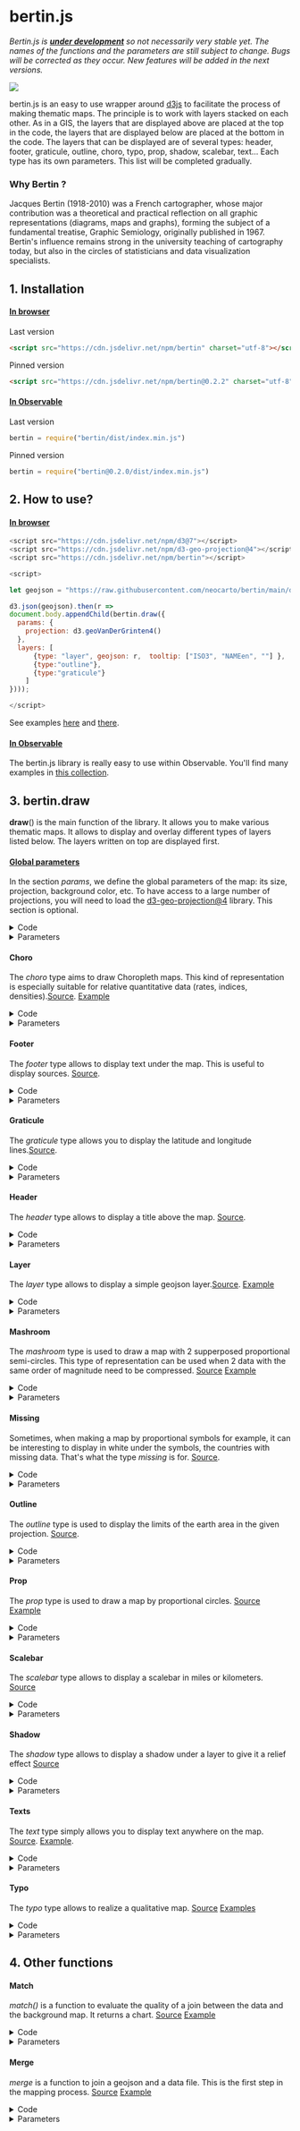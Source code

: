 # bertin.js

*Bertin.js is <ins>**under development**</ins> so not necessarily very stable yet. The names of the functions and the parameters are still subject to change. Bugs will be corrected as they occur. New features will be added in the next versions.*

![](./img/banner.png)

bertin.js is an easy to use wrapper around [d3js](https://github.com/d3/d3) to facilitate the process of making thematic maps. The principle is to work with layers stacked on each other. As in a GIS, the layers that are displayed above are placed at the top in the code, the layers that are displayed below are placed at the bottom in the code. The layers that can be displayed are of several types: header, footer, graticule, outline, choro, typo, prop, shadow, scalebar, text... Each type has its own parameters. This list will be completed gradually.

### Why Bertin ?

Jacques Bertin (1918-2010) was a French cartographer, whose major contribution was a theoretical and practical reflection on all graphic representations (diagrams, maps and graphs), forming the subject of a fundamental treatise, Graphic Semiology, originally published in 1967. Bertin's influence remains strong in the university teaching of cartography today, but also in the circles of statisticians and data visualization specialists.

## 1. Installation

#### <ins>In browser</ins>

Last version

```html
<script src="https://cdn.jsdelivr.net/npm/bertin" charset="utf-8"></script>
```

Pinned version

```html
<script src="https://cdn.jsdelivr.net/npm/bertin@0.2.2" charset="utf-8"></script>
```

#### <ins>In Observable</ins>

Last version

~~~js
bertin = require("bertin/dist/index.min.js")
~~~

Pinned version

~~~js
bertin = require("bertin@0.2.0/dist/index.min.js")
~~~

## 2. How to use?


#### <ins>In browser</ins>

~~~js
<script src="https://cdn.jsdelivr.net/npm/d3@7"></script>
<script src="https://cdn.jsdelivr.net/npm/d3-geo-projection@4"></script>
<script src="https://cdn.jsdelivr.net/npm/bertin"></script>

<script>

let geojson = "https://raw.githubusercontent.com/neocarto/bertin/main/data/world.geojson"

d3.json(geojson).then(r =>
document.body.appendChild(bertin.draw({
  params: {
    projection: d3.geoVanDerGrinten4()
  },
  layers: [
      {type: "layer", geojson: r,  tooltip: ["ISO3", "NAMEen", ""] },
      {type:"outline"},
      {type:"graticule"}
    ]
})));

</script>
~~~

See examples [here](https://neocarto.github.io/bertin/examples/layer.html) and [there](https://neocarto.github.io/bertin/examples/layer2.html).

#### <ins>In Observable</ins>

The bertin.js library is really easy to use within Observable. You'll find many examples in [this collection](https://observablehq.com/collection/@neocartocnrs/bertin).

## 3. bertin.draw

<b>draw</b>() is the main function of the library. It allows you to make various thematic maps. It allows to display and overlay different types of layers listed below. The layers written on top are displayed first.

#### <ins>Global parameters</ins>

In the section *params*, we define the global parameters of the map: its size, projection, background color, etc. To have access to a large number of projections, you will need to load the [d3-geo-projection@4](https://github.com/d3/d3-geo-projection) library. This section is optional.

<details><summary>Code</summary>

~~~js
bertin.draw({
  params: {
    projection: d3.geoBertin1953(),
    width: 750,
  },
  layers: [...]
})
~~~

</details>

<details><summary>Parameters</summary>

- <b>projection</b>: a function defining the map projection. Cf d3-geo-projection@4 (default: d3.geoPatterson())
- <b>width</b>: width of the map (default:1000);
- <b>extent</b>: a feature defing the extent e.g. a country (default: null)
- <b>margin</b>: margin around features to be displayed. This option can be usefull if the stroke is very heavy (default: 1)
- <b>background</b>: color of the background (default: "none")

</details>

#### Choro

The *choro* type aims to draw Choropleth maps. This kind of representation is especially suitable for relative quantitative data (rates, indices, densities).[Source](https://github.com/neocarto/bertin/blob/main/src/layer-choro.js). [Example](https://observablehq.com/d/26db505c71cc6606?collection=@neocartocnrs/bertin)

<details><summary>Code</summary>

~~~js
bertin.draw({
  layers: [{
    {
      type: "choro",
      geojson: countries,
      id_geojson: "ISO3_CODE",
      data: maddison,
      id_data: "countrycode",
      var_data: "gdpppc",
      method: "quantile",
      pal: "Blues"
    }]
})
~~~

</details>

<details><summary>Parameters</summary>

- <b>geojson</b>: a geojson (<ins>compulsory<ins>)
- <b>data</b>: a geojson (<ins>compulsory<ins>)
- <b>id_geojson</b>: a string corresponding to the identifier of the features in the properties (<ins>compulsory<ins>)
- <b>id_data</b>: a string corresponding to the identifier of the features (<ins>compulsory<ins>)
- <b>var_data</b>: a string corresponding to the targeted variable (<ins>compulsory<ins>)
- <b>pal</b>: a palette of categorical colors (default: "Blues") [See](https://observablehq.com/@d3/color-schemes)
- <b>nbreaks</b>: Number of classes (default:5)
- <b>breaks</b>: Class breaks (default:null)
- <b>colors</b>: An array of colors (default: null)
- <b>method</b>: A method of classification. Jenks, q6, quantiles, equal (default: quantiles)
- <b>col_missing</b>: Color for missing values (default "#f5f5f5")
- <b>stroke</b>: stroke color (default: "white")
- <b>strokewidth</b>: Stroke width (default: 0.5)
- <b>fillopacity</b>: Fill opacity (dafault: 1)
- <b>tooltip</b>: an array of 3 values defing what to display within the tooltip. The two first values indicates the name of a field in properties. the third value is a string to indicates the unit (default:"")

Parameters of the legend

- <b>leg_x</b>: position in x (if this value is not filled, the legend is not displayed)
- <b>leg_y</b>: position in y (if this value is not filled, the legend is not displayed)
- <b>leg_w</b>: width of the bof (default: 30)
- <b>leg_h</b>: height of the bof (default:20)
- <b>leg_text</b>: text of the box (default: "text of the box")
- <b>leg_fontsize</b>: text font size (default: 10)
- <b>leg_fill</b>: color of the box (same as the layer displayed)
- <b>leg_stroke</b>: stroke of the box (default: "black")
- <b>leg_strokewidth</b>: stroke-width (default: 0.5)
- <b>leg_fillopacity</b>: stroke opacity (same as the layer displayed)
- <b>leg_txtcol</b>: color of the texte (default: "#363636")
- <b>leg_round</b>: Number of digits (default: undefined)
</details>


#### Footer

The *footer* type allows to display text under the map. This is useful to display sources. [Source](https://github.com/neocarto/bertin/blob/main/src/footer.js).

<details><summary>Code</summary>

~~~js
bertin.draw({
  layers: [{
        type: "footer",
        text: "Source: Worldbank, 2021",
        fontsize: 10
  }]
})
~~~

</details>

<details><summary>Parameters</summary>

- <b>text</b>: text to be displayed (default:"")
- <b>anchor</b>: text anchor. start, middle, end (default:"end")
- <b>fontsize</b>: size of the text (default:15)
- <b>fill</b>: color of the text (default:"#9e9696")
- <b>background</b>: background color (default: "white")
- <b>backgroundopacity</b>: background opacity (default: 1)

</details>


#### Graticule

The *graticule* type allows you to display the latitude and longitude lines.[Source](https://github.com/neocarto/bertin/blob/main/src/graticule.js).

<details><summary>Code</summary>

~~~js
bertin.draw({
  layers: [{
        type: "graticule",
        fill: "#644580",
        step:[20,10]
  }]
})
~~~

</details>

<details><summary>Parameters</summary>

- <b>stroke</b>: stroke color (default:"white")
- <b>strokewidth</b>: stroke width (default:0.8)
- <b>strokeopacity</b>: stroke opacity (default:0.5)
- <b>strokedasharray</b>stroke-dasharray (default:2)
- <b>step</b>: gap between graticules. The value can be a number or an array of two values (default:[10, 10])

</details>

#### Header

The *header* type allows to display a title above the map. [Source](https://github.com/neocarto/bertin/blob/main/src/header.js).

<details><summary>Code</summary>

~~~js
bertin.draw({
  layers: [{
        type: "header",
        text: "Title of the map",
        fontsize: 40
  }]
})
~~~

</details>

<details><summary>Parameters</summary>

- <b>text</b>: text to be displayed (default:"")
- <b>anchor</b>: text anchor. start, middle, end (default:"middle")
- <b>fontsize</b>: size of the text (default:20)
- <b>fill</b>: color of the text (default:"#9e9696")
- <b>background</b>: background color (default: "white")
- <b>backgroundopacity</b>: background opacity (default: 1)

</details>

#### Layer

The *layer* type allows to display a simple geojson layer.[Source](https://github.com/neocarto/bertin/blob/main/src/layer-simple.js). [Example](https://observablehq.com/d/d59855d7cc99f6e5?collection=@neocartocnrs/bertin)

<details><summary>Code</summary>

~~~js
bertin.draw({
  layers: [
    {
      type: "layer",
      geojson: *a geojson here*,
      fill: "#e6acdf",
      tooltip: ["CNTR_ID", "CNTR_NAME", ""]
    }
  ]
})
~~~

</details>

<details><summary>Parameters</summary>

- <b>geojson</b>: a geojson (<ins>compulsory<ins>)
- <b>fill</b>: fill color (default: a random color)
- <b>stroke</b>: stroke color (default: "white")
- <b>strokewidth</b> stroke width (default:0.5)
- <b>fillopacity</b>: fill opacity (default:1)
- <b>tooltip</b> an array of 3 values defing what to display within the tooltip. The two first values indicates the name of a field in properties. the third value is a string to indicates the unit (default:"")

Parameters of the legend

- <b>leg_x</b>: position in x (if this value is not filled, the legend is not displayed)
- <b>leg_y</b>: position in y (if this value is not filled, the legend is not displayed)
- <b>leg_w</b>: width of the bof (default: 30)
- <b>leg_h</b>: height of the bof (default:20)
- <b>leg_title</b>: title of the legend (default; null)
- <b>leg_text</b>: text of the box (default: "text of the box")
- <b>leg_fontsize</b>: title legend font size (default: 14)
- <b>leg_fontsize2</b>: values font size (default: 10)
- <b>leg_fill</b>: color of the box (same as the layer displayed)
- <b>leg_stroke</b>: stroke of the box (default: "black")
- <b>leg_strokewidth</b>: stroke-width (default: 0.5)
- <b>leg_fillopacity</b>: stroke opacity (same as the layer displayed)
- <b>leg_txtcol</b>: color of the texte (default: "#363636")

</details>

#### Mashroom

The *mashroom* type is used to draw a map with 2 supperposed proportional semi-circles. This type of representation can be used when 2 data with the same order of magnitude need to be compressed. [Source](https://github.com/neocarto/bertin/blob/main/src/layer-mashroom.js) [Example](https://observablehq.com/d/3c51f698ba19546c?collection=@neocartocnrs/bertin)

<details><summary>Code</summary>

~~~js
  bertin.draw({
    layers: [
      {
        type: "mashroom",
        geojson: mygeojson,
        id_geojson: "ids",
        data: mydata,
        id_data: "ids",
        top_var: "gdp_pct",
        bottom_var: "pop_pct",
        bottom_tooltip: ["name", "pop", "(thousands inh.)"],
        top_tooltip: ["name", "gdp", "(million $)"]
      }
    ]
  })
~~~

</details>

<details><summary>Parameters</summary>

- <b>geojson</b>: a geojson (<ins>compulsory<ins>)
- <b>data</b>: a geoj (<ins>compulsory<ins>)
- <b>id_geojson</b>: a string corresponding to the identifier of the features in the properties (<ins>compulsory<ins>)
- <b>id_data</b>: a string corresponding to the identifier of the features (<ins>compulsory<ins>)
- <b>top_var</b>: a string corresponding to the targeted top variable (<ins>compulsory<ins>)
- <b>top_fill</b>: top fill color (default: "#d64f4f")
- <b>bottom_var</b>: a string corresponding to the targeted bottom variable (<ins>compulsory<ins>)
- <b>bottom_fill</b>: bottom fill color (default: "#4fabd6")
- <b>k</b>: size of the largest semi circle (defaul:50)
- <b>stroke</b>: stroke color (default: "white")
- <b>strokewidth</b>: stroke width (default: 0.5)
- <b>fillopacity</b>: fill opacity (default: 1)
- <b>top_tooltip</b>: an array of 3 values defing what to display within the tooltip. The two first values indicates the name of a field in properties. the third value is a string to indicates the unit (default:"")
- <b>bottom_tooltip</b>: an array of 3 values defing what to display within the tooltip. The two first values indicates the name of a field in properties. the third value is a string to indicates the unit (default:"")

Parameters of the legend

- <b>leg_x</b>: position in x (if this value is not filled, the legend is not displayed)
- <b>leg_y</b>: position in y (if this value is not filled, the legend is not displayed)
- <b>leg_fontsize</b>: title legend font size (default: 14)
- <b>leg_fontsize2</b>: values font size (default: 10)
- <b>leg_round</b>: number of digits after the decimal point (default: undefined)
- <b>leg_txtcol</b>: color of the texte (default: "#363636")
- <b>leg_title</b>: title of the legend (default "Title, year")
- <b>leg_stroke</b>: stroke of the circles (default: "black")
- <b>leg_top_txt</b> title for the top variable (default top_var)
- <b>leg_bottom_txt</b> title for the bottom variable (default bottom_var)
- <b>leg_top_fill</b> color of top semi circles (default same as top_fill)
- <b>leg_bottom_fill</b> color of bottom semi circles (default same as bottom_fill)
- <b>leg_strokewidth</b> stroke width of elements in the legend (default 0.8)

</details>


#### Missing

Sometimes, when making a map by proportional symbols for example, it can be interesting to display in white under the symbols, the countries with missing data. That's what the type *missing* is for. [Source](https://github.com/neocarto/bertin/blob/main/src/layer-missing.js).

<details><summary>Code</summary>

~~~js
bertin.draw({
  layers: [
    {
      type: "missing",
      geojson: countries,
      id_geojson: "ISO3_CODE",
      data: maddison,
      id_data: "countrycode",
      var_data: "pop"
  ]
})
~~~

</details>

<details><summary>Parameters</summary>

- <b>geojson</b>: a geojson (<ins>compulsory<ins>)
- <b>data</b>: a geoj (<ins>compulsory<ins>)
- <b>id_geojson</b>: a string corresponding to the identifier of the features in the properties (<ins>compulsory<ins>)
- <b>id_data</b>: a string corresponding to the identifier of the features (<ins>compulsory<ins>)
- <b>var_data</b>: a string corresponding to the targeted variable (<ins>compulsory<ins>)
- <b>fill</b>: fill color (default: "white")
- <b>stroke</b>: stroke color (default: "white")
- <b>strokewidth</b>: stroke width (default: 0.5)
- <b>fillopacity</b>: fill opacity (default: 1)

Parameters of the legend

- <b>leg_x</b>: position in x (if this value is not filled, the legend is not displayed)
- <b>leg_y</b>: position in y (if this value is not filled, the legend is not displayed)
- <b>leg_w</b>: width of the bof (default: 30)
- <b>leg_h</b>: height of the bof (default:20)
- <b>leg_text</b>: text of the box (default: "text of the box")
- leg_fontsize</b>: text font size (default: 10)
- <b>leg_fill</b>: color of the box (same as the layer displayed)
- <b>leg_stroke</b>: stroke of the box (default: "black")
- <b>leg_strokewidth</b>: stroke-width (default: 0.5)
- <b>leg_fillopacity</b>: stroke opacity (same as the layer displayed)
- <b>leg_txtcol</b>: color of the texte (default: "#363636")

</details>

#### Outline

The *outline* type is used to display the limits of the earth area in the given projection. [Source](https://github.com/neocarto/bertin/blob/main/src/outline.js).

<details><summary>Code</summary>

~~~js
bertin.draw({
  layers: [{
        type: "outline",
        fill: "#4269ad"
  }]
})
~~~

</details>

<details><summary>Parameters</summary>

- <b>fill</b>: fill color of the outline (default: "#add8f7")
- <b>stroke</b>: stroke color (default:"none")
- <b>strokewidth</b>: stroke width (default: 1)

</details>

#### Prop

The *prop* type is used to draw a map by proportional circles. [Source](https://github.com/neocarto/bertin/blob/main/src/layer-prop.js) [Example](https://observablehq.com/d/6648e042f25e7241?collection=@neocartocnrs/bertin)

<details><summary>Code</summary>

~~~js
  bertin.draw({
    layers: [
      {
        type: "prop",
        geojson: countries,
        id_geojson: "ISO3_CODE",
        data: maddison,
        id_data: "countrycode",
        var_data: "pop",
        k: 60,
        tooltip: ["country", "pop", "(inh.)"]
      }
    ]
  })
~~~

</details>

<details><summary>Parameters</summary>

- <b>geojson</b>: a geojson (<ins>compulsory<ins>)
- <b>data</b>: a geoj (<ins>compulsory<ins>)
- <b>id_geojson</b>: a string corresponding to the identifier of the features in the properties (<ins>compulsory<ins>)
- <b>id_data</b>: a string corresponding to the identifier of the features (<ins>compulsory<ins>)
- <b>var_data</b>: a string corresponding to the targeted variable (<ins>compulsory<ins>)
- <b>k</b>: size of the largest circle (defaul:50)
- <b>fill</b>: fill color (default: random color)
- <b>stroke</b>: stroke color (default: "white")
- <b>strokewidth</b>: stroke width (default: 0.5)
- <b>fillopacity</b>: fill opacity (default: 1)
- <b>tooltip</b> an array of 3 values defing what to display within the tooltip. The two first values indicates the name of a field in properties. the third value is a string to indicates the unit (default:"")

Parameters of the legend

- <b>leg_x</b>: position in x (if this value is not filled, the legend is not displayed)
- <b>leg_y</b>: position in y (if this value is not filled, the legend is not displayed)
- <b>leg_fill</b>: color of the circles (default: "none")
- <b>leg_stroke</b>: stroke of the circles (default: "black")
- <b>leg_strokewidth</b>: stoke-width (default: 0.8)
- <b>leg_txtcol</b>: color of the texte (default: "#363636")
- <b>leg_title</b>: title of the legend (default var_data)
- <b>leg_round</b>: number of digits after the decimal point (default: undefined)
- <b>leg_fontsize</b>: title legend font size (default: 14)
- <b>leg_fontsize2</b>: values font size (default: 10)

</details>

#### Scalebar

The *scalebar* type allows to display a scalebar in miles or kilometers. [Source](https://github.com/neocarto/bertin/blob/main/src/scalerbar.js)

<details><summary>Code</summary>

  ~~~js
  bertin.draw({
    layers: [
      {
        type: "scalebar",
        units: "miles"
      },
    ]
  })
  ~~~

</details>

<details><summary>Parameters</summary>

- <b>x</b>: position in x (if this value is not filled, the legend is displayed on the left)
- <b>y</b>: position in x (if this value is not filled, the legend is displayed at the bottom)
- <b>units</b>: distance unit, miles or kilometers (default: "kilimeters")

</details>

#### Shadow

The *shadow* type allows to display a shadow under a layer to give it a relief effect [Source](https://github.com/neocarto/bertin/blob/main/src/shadow.js)

<details><summary>Code</summary>

~~~js
bertin.draw({
  layers: [
    {
      type: "shadow",
      geojson: JPN,
      dx: 5,
      dy: 5
    },
  ]
})
~~~

</details>

<details><summary>Parameters</summary>

- <b>col</b>: color (default: "#35383d")
- <b>dx</b>: shift in x (default: 3)
- <b>dy</b>: shift in y (default: 3)
- <b>stdDeviation</b> blur (default: 1.5)
- <b>opacity</b>: opacity (default: 0.7)

</details>

#### Texts

The *text* type simply allows you to display text anywhere on the map. [Source](https://github.com/neocarto/bertin/blob/main/src/text.js). [Example](https://observablehq.com/d/95fcfac18b213daf?collection=@neocartocnrs/bertin).

<details><summary>Code</summary>

~~~js
bertin.draw({
  layers: [
    {
      type: "text",
      text: "This is my text",
      position: "bottomright",
      fontsize: 20,
      baseline: "middle",
      frame_stroke: "red",
      margin: 4
    }
  ]
})
~~~

</details>

<details><summary>Parameters</summary>

- <b>position</b>: position of the text. It can be an array with x,y coordinates. For example [100,200]. It can be also a string defining the position. "topleft", "top", "topright", "left", "middle", "right", "bottomleft", "bottom", "bottomright" (default: "topleft")
- <b>text</b>: text to display. With the backticks, it is possible to display a text on several lines (default: "Your text here!")
- <b>fontsize</b>: text size (default: 15)
- <b>margin</b>: margin around the text (default: 0)
- <b>anchor</b>: text anchor. start, middle, end (default: "start")
- <b>baseline</b>: alignment baseline. "baseline", "middle", "hanging" (default:"hanging")
- <b>fill</b>: text color (default: "#474342")
- <b>stroke</b>: stroke color (default: "none")
- <b>frame_fill</b>: frame background color (default:"none")
- <b>frame_stroke</b>: frame stroke color (default: "none")
- <b>frame_strokewidth</b>: thickness of the frame contour (default: 1)
- <b>frame_opacity</b>: frame opacity (default: 1)

</details>

#### Typo

The *typo* type allows to realize a qualitative map. [Source](https://github.com/neocarto/bertin/blob/main/src/layer-typo.js) [Examples](https://observablehq.com/d/bf52a76ebafaba98?collection=@neocartocnrs/bertin)

<details><summary>Code</summary>

~~~js
  bertin.draw({
    layers: [
      {
        type: "typo",
        geojson: countries,
        id_geojson: "ISO3_CODE",
        data: maddison,
        id_data: "countrycode",
        var_data: "region"
    ]
  })
~~~

</details>

<details><summary>Parameters</summary>

- <b>geojson</b>: a geojson (<ins>compulsory<ins>)
- <b>data</b>: a geojson (<ins>compulsory<ins>)
- <b>id_geojson</b>: a string corresponding to the identifier of the features in the properties (<ins>compulsory<ins>)
- <b>id_data</b>: a string corresponding to the identifier of the features (<ins>compulsory<ins>)
- <b>var_data</b>: a string corresponding to the targeted variable (<ins>compulsory<ins>)
- <b>colors</b>: An array containig n colors for n types (defaut: null)
- <b>pal</b>: a palette of categorical colors (default: "Tableau10") [See](https://observablehq.com/@d3/color-schemes)
- <b>col_missing</b>: Color for missing values (default "#f5f5f5")
- <b>stroke</b>: sreoke color (default: "white")
- <b>strokewidth</b>: Stroke width (default: 0.5)
- <b>fillopacity</b>: Fill opacity (dafault: 1)
- <b>tooltip</b>: An array of 3 values defing what to display within the tooltip. The two first values indicates the name of a field in properties. the third value is a string to indicates the unit (default:"")

Parameters of the legend

- <b>leg_x</b>: position in x (if this value is not filled, the legend is not displayed)
- <b>leg_y</b>: position in y (if this value is not filled, the legend is not displayed)
- <b>leg_w</b>: width of the bof (default: 30)
- <b>leg_h</b>: height of the bof (default:20)
- <b>leg_title</b>: title of the legend (default; null)
- <b>leg_fontsize</b>: title legend font size (default: 14)
- <b>leg_fontsize2</b>: values font size (default: 10)
- <b>leg_stroke</b>: stroke of the box (default: "black")
- <b>leg_strokewidth</b>: stroke-width (default: 0.5)
- <b>leg_fillopacity</b>: stroke opacity (same as the layer displayed)
- <b>leg_txtcol</b>: color of the texte (default: "#363636")

</details>

## 4. Other functions


#### Match

*match()* is a function to evaluate the quality of a join between the data and the background map. It returns a chart. [Source](https://github.com/neocarto/bertin/blob/main/src/match.js) [Example](https://observablehq.com/d/608ed06a679bfeca?collection=@neocartocnrs/bertin)

<details><summary>Code</summary>

~~~js
let testjoin = bertin.match(countries, "ISO3_CODE", maddison, "countrycode")
~~~

*.matched* returns an array containing matched ids

~~~js
testjoin.matched
~~~

*.matched_data* returns an array containing matched data ids

~~~js
testjoin.matched_data
~~~

*.unmatched_data* returns an array containing unmatched data ids

~~~js
testjoin.unmatched_data
~~~

*.unmatched_geom* returns an array containing unmatched geom ids

~~~js
testjoin.unmatched_geom
~~~

</details>

<details><summary>Parameters</summary>

- <b>geojson</b>: a geojson (<ins>compulsory<ins>)
- <b>id_geojson</b>: a string corresponding to the identifier of the features in the properties (<ins>compulsory<ins>)
- <b>data</b>: a geoj (<ins>compulsory<ins>)
- <b>id_data</b>: a string corresponding to the identifier of the features (<ins>compulsory<ins>)

</details>

#### Merge

*merge* is a function to join a geojson and a data file. This is the first step in the mapping process. [Source](https://github.com/neocarto/bertin/blob/main/src/merge.js) [Example](https://observablehq.com/d/608ed06a679bfeca?collection=@neocartocnrs/bertin)

<details><summary>Code</summary>

~~~js
const data = bertin.merge(countries, "ISO3_CODE", maddison, "countrycode", true)
~~~

</details>

<details><summary>Parameters</summary>

- <b>geojson</b>: a geojson (<ins>compulsory<ins>)
- <b>id_geojson</b>: a string corresponding to the identifier of the features in the properties (<ins>compulsory<ins>)
- <b>data</b>: a geoj (<ins>compulsory<ins>)
- <b>id_data</b>: a string corresponding to the identifier of the features (<ins>compulsory<ins>)
- <b>all</b>: boolean. If true, all geometries will be kept. If false, only matched data are kept (default: true)

</details>
